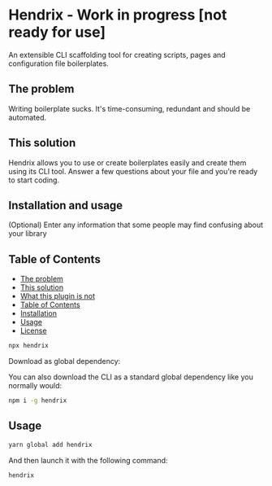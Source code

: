 # Hendrix - Work in progress [not ready for use]

An extensible CLI scaffolding tool for creating scripts, pages and configuration file boilerplates.

## The problem

Writing boilerplate sucks. It's time-consuming, redundant and should be automated.

## This solution

Hendrix allows you to use or create boilerplates easily and create them using its CLI tool. Answer a few questions about your file and you're ready to start coding. 

## Installation and usage


(Optional) Enter any information that some people may find confusing about your
library

## Table of Contents

- [The problem](#the-problem)
- [This solution](#this-solution)
- [What this plugin is not](#what-this-plugin-is-not)
- [Table of Contents](#table-of-contents)
- [Installation](#installation)
- [Usage](#usage)
- [License](#license)


```sh
npx hendrix
```

Download as global dependency:

You can also download the CLI as a standard global dependency like you normally would:

```sh
npm i -g hendrix
```

## Usage

```sh
yarn global add hendrix
```

And then launch it with the following command:
```sh
hendrix
```
